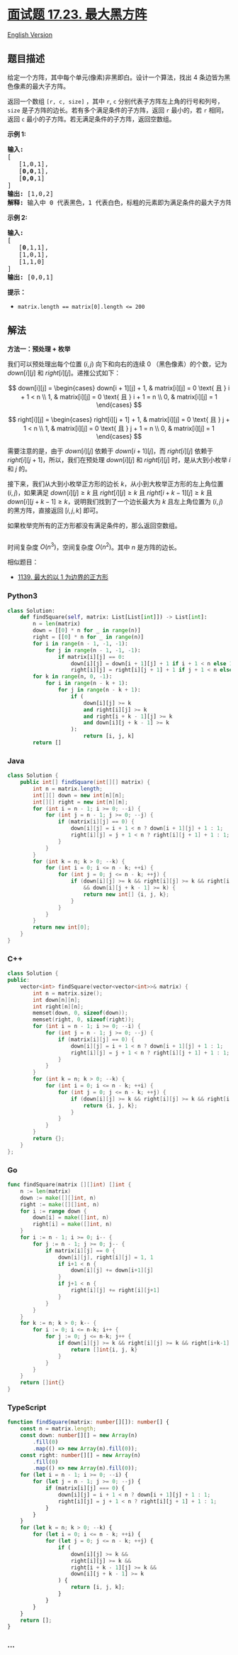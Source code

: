 # [面试题 17.23. 最大黑方阵](https://leetcode.cn/problems/max-black-square-lcci)

[English Version](/lcci/17.23.Max%20Black%20Square/README_EN.md)

## 题目描述

<!-- 这里写题目描述 -->
<p>给定一个方阵，其中每个单元(像素)非黑即白。设计一个算法，找出 4 条边皆为黑色像素的最大子方阵。</p>
<p>返回一个数组 <code>[r, c, size]</code> ，其中&nbsp;<code>r</code>,&nbsp;<code>c</code>&nbsp;分别代表子方阵左上角的行号和列号，<code>size</code> 是子方阵的边长。若有多个满足条件的子方阵，返回 <code>r</code> 最小的，若 <code>r</code> 相同，返回 <code>c</code> 最小的子方阵。若无满足条件的子方阵，返回空数组。</p>
<p><strong>示例 1:</strong></p>
<pre><strong>输入:
</strong>[
&nbsp;  [1,0,1],
&nbsp;  [<strong>0,0</strong>,1],
&nbsp;  [<strong>0,0</strong>,1]
]
<strong>输出: </strong>[1,0,2]
<strong>解释: </strong>输入中 0 代表黑色，1 代表白色，标粗的元素即为满足条件的最大子方阵
</pre>
<p><strong>示例 2:</strong></p>
<pre><strong>输入:
</strong>[
&nbsp;  [<strong>0</strong>,1,1],
&nbsp;  [1,0,1],
&nbsp;  [1,1,0]
]
<strong>输出: </strong>[0,0,1]
</pre>
<p><strong>提示：</strong></p>
<ul>
	<li><code>matrix.length == matrix[0].length &lt;= 200</code></li>
</ul>

## 解法

<!-- 这里可写通用的实现逻辑 -->

**方法一：预处理 + 枚举**

我们可以预处理出每个位置 $(i, j)$ 向下和向右的连续 $0$ （黑色像素）的个数，记为 $down[i][j]$ 和 $right[i][j]$。递推公式如下：

$$
down[i][j] = \begin{cases}
down[i + 1][j] + 1, & matrix[i][j] = 0 \text{ 且 } i + 1 < n \\
1, & matrix[i][j] = 0 \text{ 且 } i + 1 = n \\
0, & matrix[i][j] = 1
\end{cases}
$$

$$
right[i][j] = \begin{cases}
right[i][j + 1] + 1, & matrix[i][j] = 0 \text{ 且 } j + 1 < n \\
1, & matrix[i][j] = 0 \text{ 且 } j + 1 = n \\
0, & matrix[i][j] = 1
\end{cases}
$$

需要注意的是，由于 $down[i][j]$ 依赖于 $down[i + 1][j]$，而 $right[i][j]$ 依赖于 $right[i][j + 1]$，所以，我们在预处理 $down[i][j]$ 和 $right[i][j]$ 时，是从大到小枚举 $i$ 和 $j$ 的。

接下来，我们从大到小枚举正方形的边长 $k$，从小到大枚举正方形的左上角位置 $(i, j)$，如果满足 $down[i][j] \ge k$ 且 $right[i][j] \ge k$ 且 $right[i + k - 1][j] \ge k$ 且 $down[i][j + k - 1] \ge k$，说明我们找到了一个边长最大为 $k$ 且左上角位置为 $(i, j)$ 的黑方阵，直接返回 $[i, j, k]$ 即可。

如果枚举完所有的正方形都没有满足条件的，那么返回空数组。

<p><img alt="" src="https://fastly.jsdelivr.net/gh/doocs/leetcode@main/lcci/17.23.Max%20Black%20Square/images/max_black_square.png" /></p>

时间复杂度 $O(n^3)$，空间复杂度 $O(n^2)$。其中 $n$ 是方阵的边长。

相似题目：

-   [1139. 最大的以 1 为边界的正方形](/solution/1100-1199/1139.Largest%201-Bordered%20Square/README.md)

<!-- tabs:start -->

### **Python3**

<!-- 这里可写当前语言的特殊实现逻辑 -->

```python
class Solution:
    def findSquare(self, matrix: List[List[int]]) -> List[int]:
        n = len(matrix)
        down = [[0] * n for _ in range(n)]
        right = [[0] * n for _ in range(n)]
        for i in range(n - 1, -1, -1):
            for j in range(n - 1, -1, -1):
                if matrix[i][j] == 0:
                    down[i][j] = down[i + 1][j] + 1 if i + 1 < n else 1
                    right[i][j] = right[i][j + 1] + 1 if j + 1 < n else 1
        for k in range(n, 0, -1):
            for i in range(n - k + 1):
                for j in range(n - k + 1):
                    if (
                        down[i][j] >= k
                        and right[i][j] >= k
                        and right[i + k - 1][j] >= k
                        and down[i][j + k - 1] >= k
                    ):
                        return [i, j, k]
        return []
```

### **Java**

<!-- 这里可写当前语言的特殊实现逻辑 -->

```java
class Solution {
    public int[] findSquare(int[][] matrix) {
        int n = matrix.length;
        int[][] down = new int[n][n];
        int[][] right = new int[n][n];
        for (int i = n - 1; i >= 0; --i) {
            for (int j = n - 1; j >= 0; --j) {
                if (matrix[i][j] == 0) {
                    down[i][j] = i + 1 < n ? down[i + 1][j] + 1 : 1;
                    right[i][j] = j + 1 < n ? right[i][j + 1] + 1 : 1;
                }
            }
        }
        for (int k = n; k > 0; --k) {
            for (int i = 0; i <= n - k; ++i) {
                for (int j = 0; j <= n - k; ++j) {
                    if (down[i][j] >= k && right[i][j] >= k && right[i + k - 1][j] >= k
                        && down[i][j + k - 1] >= k) {
                        return new int[] {i, j, k};
                    }
                }
            }
        }
        return new int[0];
    }
}
```

### **C++**

```cpp
class Solution {
public:
    vector<int> findSquare(vector<vector<int>>& matrix) {
        int n = matrix.size();
        int down[n][n];
        int right[n][n];
        memset(down, 0, sizeof(down));
        memset(right, 0, sizeof(right));
        for (int i = n - 1; i >= 0; --i) {
            for (int j = n - 1; j >= 0; --j) {
                if (matrix[i][j] == 0) {
                    down[i][j] = i + 1 < n ? down[i + 1][j] + 1 : 1;
                    right[i][j] = j + 1 < n ? right[i][j + 1] + 1 : 1;
                }
            }
        }
        for (int k = n; k > 0; --k) {
            for (int i = 0; i <= n - k; ++i) {
                for (int j = 0; j <= n - k; ++j) {
                    if (down[i][j] >= k && right[i][j] >= k && right[i + k - 1][j] >= k && down[i][j + k - 1] >= k) {
                        return {i, j, k};
                    }
                }
            }
        }
        return {};
    }
};
```

### **Go**

```go
func findSquare(matrix [][]int) []int {
	n := len(matrix)
	down := make([][]int, n)
	right := make([][]int, n)
	for i := range down {
		down[i] = make([]int, n)
		right[i] = make([]int, n)
	}
	for i := n - 1; i >= 0; i-- {
		for j := n - 1; j >= 0; j-- {
			if matrix[i][j] == 0 {
				down[i][j], right[i][j] = 1, 1
				if i+1 < n {
					down[i][j] += down[i+1][j]
				}
				if j+1 < n {
					right[i][j] += right[i][j+1]
				}
			}
		}
	}
	for k := n; k > 0; k-- {
		for i := 0; i <= n-k; i++ {
			for j := 0; j <= n-k; j++ {
				if down[i][j] >= k && right[i][j] >= k && right[i+k-1][j] >= k && down[i][j+k-1] >= k {
					return []int{i, j, k}
				}
			}
		}
	}
	return []int{}
}
```

### **TypeScript**

```ts
function findSquare(matrix: number[][]): number[] {
    const n = matrix.length;
    const down: number[][] = new Array(n)
        .fill(0)
        .map(() => new Array(n).fill(0));
    const right: number[][] = new Array(n)
        .fill(0)
        .map(() => new Array(n).fill(0));
    for (let i = n - 1; i >= 0; --i) {
        for (let j = n - 1; j >= 0; --j) {
            if (matrix[i][j] === 0) {
                down[i][j] = i + 1 < n ? down[i + 1][j] + 1 : 1;
                right[i][j] = j + 1 < n ? right[i][j + 1] + 1 : 1;
            }
        }
    }
    for (let k = n; k > 0; --k) {
        for (let i = 0; i <= n - k; ++i) {
            for (let j = 0; j <= n - k; ++j) {
                if (
                    down[i][j] >= k &&
                    right[i][j] >= k &&
                    right[i + k - 1][j] >= k &&
                    down[i][j + k - 1] >= k
                ) {
                    return [i, j, k];
                }
            }
        }
    }
    return [];
}
```

### **...**

```

```

<!-- tabs:end -->
